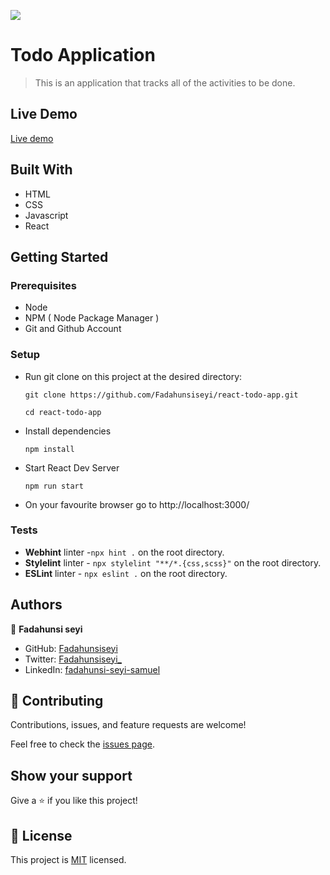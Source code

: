 ![](https://img.shields.io/badge/Microverse-blueviolet)

# Todo Application

> This is an application that tracks all of the activities to be done.


## Live Demo

[Live demo](https://fadahunsiseyi.github.io/react-todo-app/)

## Built With

- HTML
- CSS
- Javascript
- React

## Getting Started

### Prerequisites

- Node
- NPM ( Node Package Manager )
- Git and Github Account

### Setup

- Run git clone on this project at the desired directory:
  ```
  git clone https://github.com/Fadahunsiseyi/react-todo-app.git
  ```
  ```
  cd react-todo-app
  ```
- Install dependencies

  ```
  npm install
  ```

- Start React Dev Server
  ```
  npm run start
  ```
- On your favourite browser go to http://localhost:3000/

### Tests

- **Webhint** linter -`npx hint .` on the root directory.
- **Stylelint** linter - `npx stylelint "**/*.{css,scss}"` on the root directory.
- **ESLint** linter - `npx eslint .` on the root directory.

## Authors

👤 **Fadahunsi seyi**

- GitHub: [Fadahunsiseyi](https://github.com/Fadahunsiseyi)
- Twitter: [Fadahunsiseyi_](https://twitter.com/@Fadahunsiseyi_)
- LinkedIn: [fadahunsi-seyi-samuel](https://www.linkedin.com/in/fadahunsi-seyi-samuel-49191a209/)


## 🤝 Contributing

Contributions, issues, and feature requests are welcome!

Feel free to check the [issues page](https://github.com/Fadahunsiseyi/react-todo-app/issues).

## Show your support

Give a ⭐️ if you like this project!

## 📝 License

This project is [MIT](./MIT.md) licensed.
